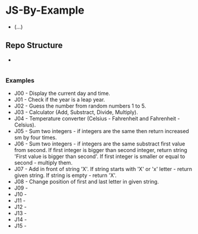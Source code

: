# JS-By-Example
- (...)

## Repo Structure
* 
```

```


### Examples
 - J00 - Display the current day and time.
 - J01 - Check if the year is a leap year.
 - J02 - Guess the number from random numbers 1 to 5.
 - J03 - Calculator (Add, Substract, Divide, Multiply).
 - J04 - Temperature converter (Celsius - Fahrenheit and Fahrenheit - Celsius).
 - J05 - Sum two integers - if integers are the same then return increased sm by four times.
 - J06 - Sum two integers - if integers are the same substract first value from second. If first integer is bigger than second integer, return string 'First value is bigger than second'. If first integer is smaller or equal to second - multiply them.
 - J07 - Add in front of string 'X'. If string starts with 'X' or 'x' letter - return given string. If string is empty - return 'X'.
 - J08 - Change position of first and last letter in given string.
 - J09 - 
 - J10 - 
 - J11 - 
 - J12 - 
 - J13 - 
 - J14 - 
 - J15 - 
 